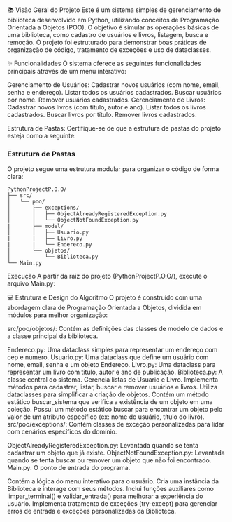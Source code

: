 📚 Visão Geral do Projeto
Este é um sistema simples de gerenciamento de biblioteca desenvolvido em Python, utilizando conceitos de Programação Orientada a Objetos (POO). O objetivo é simular as operações básicas de uma biblioteca, como cadastro de usuários e livros, listagem, busca e remoção. O projeto foi estruturado para demonstrar boas práticas de organização de código, tratamento de exceções e uso de dataclasses.

✨ Funcionalidades
O sistema oferece as seguintes funcionalidades principais através de um menu interativo:

Gerenciamento de Usuários:
Cadastrar novos usuários (com nome, email, senha e endereço).
Listar todos os usuários cadastrados.
Buscar usuários por nome.
Remover usuários cadastrados.
Gerenciamento de Livros:
Cadastrar novos livros (com título, autor e ano).
Listar todos os livros cadastrados.
Buscar livros por título.
Remover livros cadastrados.


Estrutura de Pastas:
Certifique-se de que a estrutura de pastas do projeto esteja como a seguinte:

### Estrutura de Pastas

O projeto segue uma estrutura modular para organizar o código de forma clara:

```text
PythonProjectP.O.O/
├── src/
│   └── poo/
│       ├── exceptions/
│       │   ├── ObjectAlreadyRegisteredException.py
│       │   └── ObjectNotFoundException.py
|       ├── model/
│       │   ├── Usuario.py
|       |   ├── Livro.py
|       |   └── Endereco.py
│       └── objetos/
│           └── Biblioteca.py
└── Main.py
```

Execução
A partir da raiz do projeto (PythonProjectP.O.O/), execute o arquivo Main.py:

💻 Estrutura e Design do Algoritmo
O projeto é construído com uma abordagem clara de Programação Orientada a Objetos, dividida em módulos para melhor organização:

src/poo/objetos/: Contém as definições das classes de modelo de dados e a classe principal da biblioteca.

Endereco.py: Uma dataclass simples para representar um endereço com cep e numero.
Usuario.py: Uma dataclass que define um usuário com nome, email, senha e um objeto Endereco.
Livro.py: Uma dataclass para representar um livro com titulo, autor e ano de publicação.
Biblioteca.py: A classe central do sistema.
Gerencia listas de Usuario e Livro.
Implementa métodos para cadastrar, listar, buscar e remover usuários e livros.
Utiliza dataclasses para simplificar a criação de objetos.
Contém um método estático buscar_sistema que verifica a existência de um objeto em uma coleção.
Possui um método estático buscar para encontrar um objeto pelo valor de um atributo específico (ex: nome do usuário, título do livro).
src/poo/exceptions/: Contém classes de exceção personalizadas para lidar com cenários específicos do domínio.

ObjectAlreadyRegisteredException.py: Levantada quando se tenta cadastrar um objeto que já existe.
ObjectNotFoundException.py: Levantada quando se tenta buscar ou remover um objeto que não foi encontrado.
Main.py: O ponto de entrada do programa.

Contém a lógica do menu interativo para o usuário.
Cria uma instância da Biblioteca e interage com seus métodos.
Inclui funções auxiliares como limpar_terminal() e validar_entrada() para melhorar a experiência do usuário.
Implementa tratamento de exceções (try-except) para gerenciar erros de entrada e exceções personalizadas da Biblioteca.
